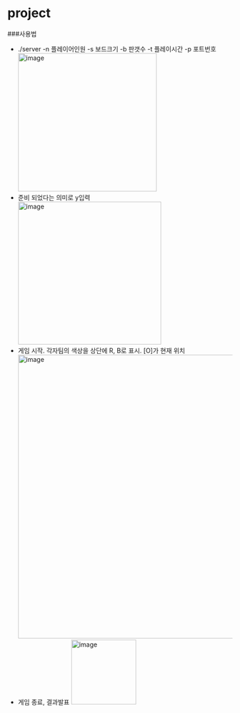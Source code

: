 # project

###사용법
- ./server -n 플레이어인원 -s 보드크기 -b 판갯수 -t 플레이시간 -p 포트번호
  <img width="310" alt="image" src="https://github.com/user-attachments/assets/41e2aa55-715a-4bb7-96d0-93434c664e74">
- 준비 되었다는 의미로 y입력
  <img width="320" alt="image" src="https://github.com/user-attachments/assets/1f359825-67a1-4f22-a9cb-8a46fceafe09">
- 게임 시작. 각자팀의 색상을 상단에 R, B로 표시. [O]가 현재 위치
  <img width="636" alt="image" src="https://github.com/user-attachments/assets/f556965b-ebcf-4b34-8f13-1d3df7426497">
- 게임 종료, 결과발표
  <img width="145" alt="image" src="https://github.com/user-attachments/assets/7a7c9047-56a3-4da1-b659-355af69c317b">
